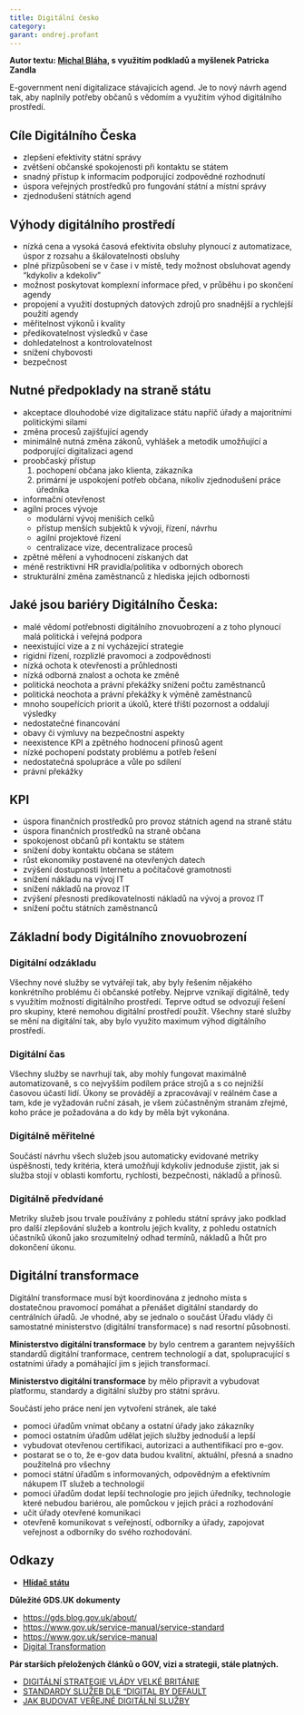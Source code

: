 ```yaml
---
title: Digitální česko
category:
garant: ondrej.profant
---
```


**Autor textu: [Michal Bláha](https://www.hlidacstatu.cz/), s využitím podkladů a myšlenek Patricka Zandla**

E-government není digitalizace stávajících agend. Je to nový návrh agend tak, aby naplnily potřeby
občanů s vědomím a využitím výhod digitálního prostředí.

## Cíle Digitálního Česka

- zlepšení efektivity státní správy
- zvětšení občanské spokojenosti při kontaktu se státem
- snadný přístup k informacím podporující zodpovědné rozhodnutí
- úspora veřejných prostředků pro fungování státní a místní správy
- zjednodušení státních agend

## Výhody digitálního prostředí

- nízká cena a vysoká časová efektivita obsluhy plynoucí z automatizace, úspor z rozsahu a
škálovatelnosti obsluhy
- plné přizpůsobení se v čase i v místě, tedy možnost obsluhovat agendy “kdykoliv a kdekoliv”
- možnost poskytovat komplexní informace před, v průběhu i po skončení agendy
- propojení a využití dostupných datových zdrojů pro snadnější a rychlejší použití agendy
- měřitelnost výkonů i kvality
- předikovatelnost výsledků v čase
- dohledatelnost a kontrolovatelnost
- snížení chybovosti
- bezpečnost

## Nutné předpoklady na straně státu

- akceptace dlouhodobé vize digitalizace státu napříč úřady a majoritními politickými silami
- změna procesů zajišťující agendy
- minimálně nutná změna zákonů, vyhlášek a metodik umožňující a podporující digitalizaci agend
- proobčaský přístup
  1. pochopení občana jako klienta, zákazníka
  2. primární je uspokojení potřeb občana, nikoliv zjednodušení práce úředníka
- informační otevřenost
- agilní proces vývoje
  - modulární vývoj meniších celků
  - přístup menších subjektů k vývoji, řízení, návrhu
  - agilní projektové řízení
  - centralizace vize, decentralizace procesů
- zpětné měření a vyhodnocení získaných dat
- méně restriktivní HR pravidla/politika v odborných oborech
- strukturální změna zaměstnanců z hlediska jejich odbornosti

## Jaké jsou bariéry Digitálního Česka:
- malé vědomí potřebnosti digitálního znovuobrození a z toho plynoucí malá politická i veřejná
podpora
- neexistující vize a z ní vycházející strategie
- rigidní řízení, rozplizlé pravomoci a zodpovědnosti
- nízká ochota k otevřenosti a průhlednosti
- nízká odborná znalost a ochota ke změně
- politická neochota a právní překážky snížení počtu zaměstnanců
- politická neochota a právní překážky k výměně zaměstnanců
- mnoho soupeřících priorit a úkolů, které tříští pozornost a oddalují výsledky
- nedostatečné financování
- obavy či výmluvy na bezpečnostní aspekty
- neexistence KPI a zpětného hodnocení přínosů agent
- nízké pochopení podstaty problému a potřeb řešení
- nedostatečná spolupráce a vůle po sdílení
- právní překážky

## KPI

- úspora finančních prostředků pro provoz státních agend na straně státu
- úspora finančních prostředků na straně občana
- spokojenost občanů při kontaktu se státem
- snížení doby kontaktu občana se státem
- růst ekonomiky postavené na otevřených datech
- zvýšení dostupnosti Internetu a počítačové gramotnosti
- snížení nákladu na vývoj IT
- snížení nákladů na provoz IT
- zvýšení přesnosti predikovatelnosti nákladů na vývoj a provoz IT
- snížení počtu státních zaměstnanců

## Základní body Digitálního znovuobrození

### Digitální odzákladu

Všechny nové služby se vytvářejí tak, aby byly řešením nějakého konkrétního problému či
občanské potřeby. Nejprve vznikají digitálně, tedy s využítím možností digitálního prostředí. Teprve
odtud se odvozují řešení pro skupiny, které nemohou digitální prostředí použít. Všechny staré
služby se mění na digitální tak, aby bylo využito maximum výhod digitálního prostředí.

### Digitální čas

Všechny služby se navrhují tak, aby mohly fungovat maximálně automatizovaně, s co nejvyšším
podílem práce strojů a s co nejnižší časovou účastí lidí. Úkony se provádějí a zpracovávají v
reálném čase a tam, kde je vyžadován ruční zásah, je všem zúčastněným stranám zřejmé, koho
práce je požadována a do kdy by měla být vykonána.

### Digitálně měřitelné

Součástí návrhu všech služeb jsou automaticky evidované metriky úspěšnosti, tedy kritéria, která
umožňují kdykoliv jednoduše zjistit, jak si služba stojí v oblasti komfortu, rychlosti, bezpečnosti,
nákladů a přínosů.

### Digitálně předvídané

Metriky služeb jsou trvale používány z pohledu státní správy jako podklad pro další zlepšování
služeb a kontrolu jejich kvality, z pohledu ostatních účastníků úkonů jako srozumitelný odhad
termínů, nákladů a lhůt pro dokončení úkonu.  

## Digitální transformace

Digitální transformace musí být koordinována z jednoho místa s dostatečnou pravomocí pomáhat
a přenášet digitální standardy do centrálních úřadů. Je vhodné, aby se jednalo o součást Úřadu
vlády či samostatné ministerstvo (digitální transformace) s nad resortní působností.

**Ministerstvo digitální transformace** by bylo centrem a garantem nejvyšších standardů digitální
tranformace, centrem technologií a dat, spolupracující s ostatními úřady a pomáhající jim s jejich
transformací.

**Ministerstvo digitální transformace** by mělo připravit a vybudovat platformu, standardy a
digitální služby pro státní správu.

Součástí jeho práce není jen vytvoření stránek, ale také

- pomoci úřadům vnímat občany a ostatní úřady jako zákazníky
- pomoci ostatním úřadům udělat jejich služby jednoduší a lepší
- vybudovat otevřenou certifikaci, autorizaci a authentifikací pro e-gov.
- postarat se o to, že e-gov data budou kvalitní, aktuální, přesná a snadno použitelná pro všechny
- pomoci státní úřadům s informovaných, odpovědným a efektivním nákupem IT služeb a
technologií
- pomoci úřadům dodat lepší technologie pro jejich úředníky, technologie které nebudou bariérou,
ale pomůckou v jejich práci a rozhodování
- učit úřady otevřené komunikaci
- otevřeně komunikovat s veřejností, odborníky a úřady, zapojovat veřejnost a odborníky do svého
rozhodování.

## Odkazy

- [**Hlídač státu**](https://www.hlidacstatu.cz/)

**Důležité GDS.UK dokumenty**

- https://gds.blog.gov.uk/about/
- https://www.gov.uk/service-manual/service-standard
- https://www.gov.uk/service-manual
- [Digital Transformation](https://www.gov.uk/transformation)

**Pár starších přeložených článků o GOV, vizi a strategii, stále platných.**

- [DIGITÁLNÍ STRATEGIE VLÁDY VELKÉ BRITÁNIE](http://michalblaha.cz/2013/03/digitalni-strategie-vlady-velke-britanie/)
- [STANDARDY SLUŽEB DLE “DIGITAL BY DEFAULT](http://michalblaha.cz/2013/03/standardy-sluzeb-dle-digital-by-default/)
- [JAK BUDOVAT VEŘEJNÉ DIGITÁLNÍ SLUŽBY](http://michalblaha.cz/2013/03/jak-budovat-verejne-digitalni-sluzby/)
